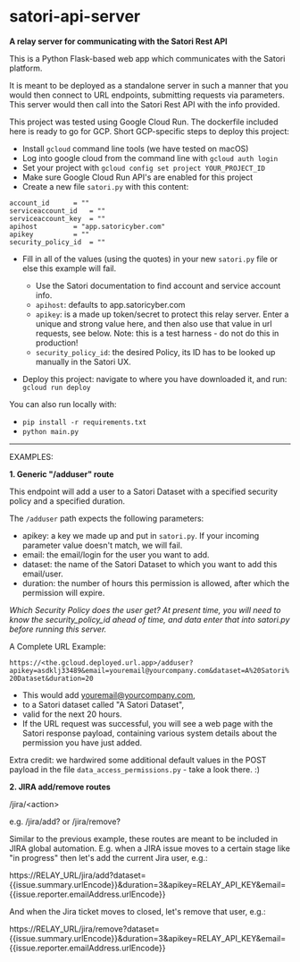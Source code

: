 # satori-api-server
**A relay server for communicating with the Satori Rest API**

This is a Python Flask-based web app which communicates with the Satori platform.

It is meant to be deployed as a standalone server in such a manner that you would then connect to URL endpoints, submitting requests via parameters. This server would then call into the Satori Rest API with the info provided.

This project was tested using Google Cloud Run. The dockerfile included here is ready to go for GCP. Short GCP-specific steps to deploy this project:

- Install ```gcloud``` command line tools (we have tested on macOS)
- Log into google cloud from the command line with ```gcloud auth login```
- Set your project with ```gcloud config set project YOUR_PROJECT_ID```
- Make sure Google Cloud Run API's are enabled for this project
- Create a new file ```satori.py``` with this content:

```
account_id		= ""
serviceaccount_id 	= ""
serviceaccount_key	= ""
apihost			= "app.satoricyber.com"
apikey 			= ""
security_policy_id	= ""
```

- Fill in all of the values (using the quotes) in your new ```satori.py``` file or else this example will fail. 
	- Use the Satori documentation to find account and service account info. 
	- ```apihost```: defaults to app.satoricyber.com
	- ```apikey```: is a made up token/secret to protect this relay server. Enter a unique and strong value here, and then also use that value in url requests, see below. Note: this is a test harness - do not do this in production!
	- ```security_policy_id```: the desired Policy, its ID has to be looked up manually in the Satori UX.

- Deploy this project: navigate to where you have downloaded it, and run: ```gcloud run deploy```

You can also run locally with:

- ```pip install -r requirements.txt```
- ```python main.py```

___

EXAMPLES:

**1. Generic "/adduser" route**

This endpoint will add a user to a Satori Dataset with a specified security policy and a specified duration.

The ```/adduser``` path expects the following parameters:

- apikey: a key we made up and put in ```satori.py```. If your incoming parameter value doesn't match, we will fail.
- email: the email/login for the user you want to add.
- dataset: the name of the Satori Dataset to which you want to add this email/user.
- duration: the number of hours this permission is allowed, after which the permission will expire.

_Which Security Policy does the user get? At present time, you will need to know the security_policy_id ahead of time, and data enter that into satori.py before running this server._

A Complete URL Example: 

```https://<the.gcloud.deployed.url.app>/adduser?apikey=asdklj33489&email=youremail@yourcompany.com&dataset=A%20Satori%20Dataset&duration=20```

- This would add youremail@yourcompany.com,
- to a Satori dataset called "A Satori Dataset",
- valid for the next 20 hours. 
- If the URL request was successful, you will see a web page with the Satori response payload, containing various system details about the permission you have just added.


Extra credit: we hardwired some additional default values in the POST payload in the file ```data_access_permissions.py``` - take a look there. :)


**2. JIRA add/remove routes**

/jira/\<action\>

e.g. /jira/add? or /jira/remove?

Similar to the previous example, these routes are meant to be included in JIRA global automation. E.g. when a JIRA issue moves to a certain stage like "in progress" then let's add the current Jira user, e.g.:

https://RELAY_URL/jira/add?dataset={{issue.summary.urlEncode}}&duration=3&apikey=RELAY_API_KEY&email={{issue.reporter.emailAddress.urlEncode}}

And when the Jira ticket moves to closed, let's remove that user, e.g.:

https://RELAY_URL/jira/remove?dataset={{issue.summary.urlEncode}}&duration=3&apikey=RELAY_API_KEY&email={{issue.reporter.emailAddress.urlEncode}}
